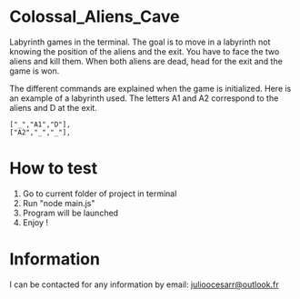 # Colossal_Aliens_Cave

Labyrinth games in the terminal. The goal is to move in a labyrinth not knowing the position of the aliens and the exit. You have to face the two aliens and kill them. When both aliens are dead, head for the exit and the game is won.

The different commands are explained when the game is initialized. Here is an example of a labyrinth used.
The letters A1 and A2 correspond to the aliens and D at the exit.

    ["_","A1","D"],
    ["A2","_","_"],

# How to test

1. Go to current folder of project in terminal
2. Run "node main.js"
3. Program will be launched
4. Enjoy !

# Information

I can be contacted for any information by email: julioocesarr@outlook.fr
